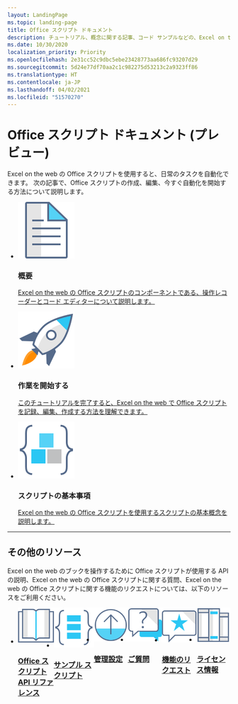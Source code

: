 ```yaml
---
layout: LandingPage
ms.topic: landing-page
title: Office スクリプト ドキュメント
description: チュートリアル、概念に関する記事、コード サンプルなどの、Excel on the web の Office スクリプトについて学習するためのリソース。
ms.date: 10/30/2020
localization_priority: Priority
ms.openlocfilehash: 2e31cc52c9dbc5ebe23428773aa686fc93207d29
ms.sourcegitcommit: 5d24e77df70aa2c1c982275d53213c2a9323ff86
ms.translationtype: HT
ms.contentlocale: ja-JP
ms.lasthandoff: 04/02/2021
ms.locfileid: "51570270"
---
```

# <a name="office-scripts-documentation-preview"></a>Office スクリプト ドキュメント (プレビュー)

Excel on the web の Office スクリプトを使用すると、日常のタスクを自動化できます。 次の記事で、Office スクリプトの作成、編集、今すぐ自動化を開始する方法について説明します。

<ul class="panelContent cardsF cols cols3">
    <li>
        <div class="cardSize">
            <div class="cardPadding">
                <div class="card">
                    <div class="cardImageOuter">
                        <div class="cardImage">
                            <a href="overview/excel.md" target="_blank"><img src="images/index-landing-page/i_article.svg" alt="Overview" /></a>
                        </div>
                    </div>
                    <div class="cardText">
                        <h3>概要</h3>
                        <p><a href="overview/excel.md">Excel on the web の Office スクリプトのコンポーネントである、操作レコーダーとコード エディターについて説明します。</a></p>
                    </div>
                </div>
            </div>
        </div>
    </li>
    <li>
        <div class="cardSize">
            <div class="cardPadding">
                <div class="card">
                    <div class="cardImageOuter">
                        <div class="cardImage">
                            <a href="tutorials/excel-tutorial.md" target="_blank"><img src="images/index-landing-page/i_get-started.svg" alt="Getting started" /></a>
                        </div>
                    </div>
                    <div class="cardText">
                        <h3>作業を開始する</h3>
                        <p><a href="tutorials/excel-tutorial.md">このチュートリアルを完了すると、Excel on the web で Office スクリプトを記録、編集、作成する方法を理解できます。</a></p>
                    </div>
                </div>
            </div>
        </div>
    </li>
    <li>
        <div class="cardSize">
            <div class="cardPadding">
                <div class="card">
                    <div class="cardImageOuter">
                        <div class="cardImage">
                            <a href="develop/scripting-fundamentals.md" target="_blank"><img src="images/index-landing-page/i_code-blocks.svg" alt="Scripting fundamentals" /></a>
                        </div>
                    </div>
                    <div class="cardText">
                        <h3>スクリプトの基本事項</h3>
                        <p><a href="develop/scripting-fundamentals.md">Excel on the web の Office スクリプトを使用するスクリプトの基本概念を説明します。</a></p>
                    </div>
                </div>
            </div>
        </div>
    </li>
</ul>

---

<h2>その他のリソース</h2>
<p>Excel on the web のブックを操作するために Office スクリプトが使用する API の説明、Excel on the web の Office スクリプトに関する質問、Excel on the web の Office スクリプトに関する機能のリクエストについては、以下のリソースをご利用ください。</p>
<ul class="panelContent cardsF cols cols3" style="display:flex!important;">
    <li>
        <div class="cardSize">
            <div class="cardPadding">
                <div class="card">
                    <div class="cardImageOuter">
                        <div class="cardImage">
                            <a href="/javascript/api/office-scripts/overview" target="_blank"><img src="images/index-landing-page/i_reference.svg" alt="Office Scripts API reference" /></a>
                        </div>
                    </div>
                    <div class="cardText">
                        <a href="/javascript/api/office-scripts/overview" target="_blank"><h3>Office スクリプト<br/>API リファレンス</h3></a>
                    </div>
                </div>
            </div>
        </div>
    </li>
    <li>
        <div class="cardSize">
            <div class="cardPadding">
                <div class="card">
                    <div class="cardImageOuter">
                        <div class="cardImage">
                            <a href="resources/excel-samples.md" target="_blank"><img src="images/index-landing-page/i_code-samples.svg" alt="Sample scripts" /></a>
                        </div>
                    </div>
                    <div class="cardText">
                        <a href="resources/excel-samples.md" target="_blank"><h3>サンプル スクリプト</h3></a>
                    </div>
                </div>
            </div>
        </div>
    </li>
    <li>
        <div class="cardSize">
            <div class="cardPadding">
                <div class="card">
                    <div class="cardImageOuter">
                        <div class="cardImage">
                            <a href="/microsoft-365/admin/manage/manage-office-scripts-settings" target="_blank"><img src="images/index-landing-page/i_upgrade.svg" alt="Admin settings"/></a>
                        </div>
                    </div>
                    <div class="cardText">
                        <a href="/microsoft-365/admin/manage/manage-office-scripts-settings" target="_blank"><h3>管理設定</h3></a>
                    </div>
                </div>
            </div>
        </div>
    </li>
    <li>
        <div class="cardSize">
            <div class="cardPadding">
                <div class="card">
                    <div class="cardImageOuter">
                        <div class="cardImage">
                            <a href="https://stackoverflow.com/questions/tagged/office-scripts" target="_blank"><img src="images/index-landing-page/i_support.svg" alt="API questions" /></a>
                        </div>
                    </div>
                    <div class="cardText">
                        <a href="https://stackoverflow.com/questions/tagged/office-scripts" target="_blank"><h3>ご質問</h3></a>
                    </div>
                </div>
            </div>
        </div>
    </li>
    <li>
        <div class="cardSize">
            <div class="cardPadding">
                <div class="card">
                    <div class="cardImageOuter">
                        <div class="cardImage">
                            <a href="/answers/products/m365" target="_blank"><img src="images/index-landing-page/i_feedback.svg" alt="Feature requests" /></a>
                        </div>
                    </div>
                    <div class="cardText">
                        <a href="/answers/products/m365" target="_blank"><h3>機能のリクエスト</h3></a>
                    </div>
                </div>
            </div>
        </div>
    </li>
    <li>
        <div class="cardSize">
            <div class="cardPadding">
                <div class="card">
                    <div class="cardImageOuter">
                        <div class="cardImage">
                            <a href="https://github.com/OfficeDev/office-scripts-docs/blob/master/licensing-information.md" target="_blank"><img src="images/index-landing-page/i_library.svg" alt="Licensing information" /></a>
                        </div>
                    </div>
                    <div class="cardText">
                        <a href="https://github.com/OfficeDev/office-scripts-docs/blob/master/licensing-information.md" target="_blank"><h3>ライセンス情報</h3></a>
                    </div>
                </div>
            </div>
        </div>
    </li>
</ul>
